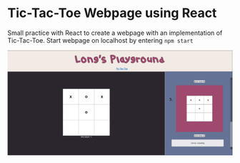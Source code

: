 # Tic-Tac-Toe Webpage using React

Small practice with React to create a webpage with an implementation of Tic-Tac-Toe. Start webpage on localhost by entering `npm start`

![Example image of page](/example-img.PNG?raw=true "Image of webpage")
